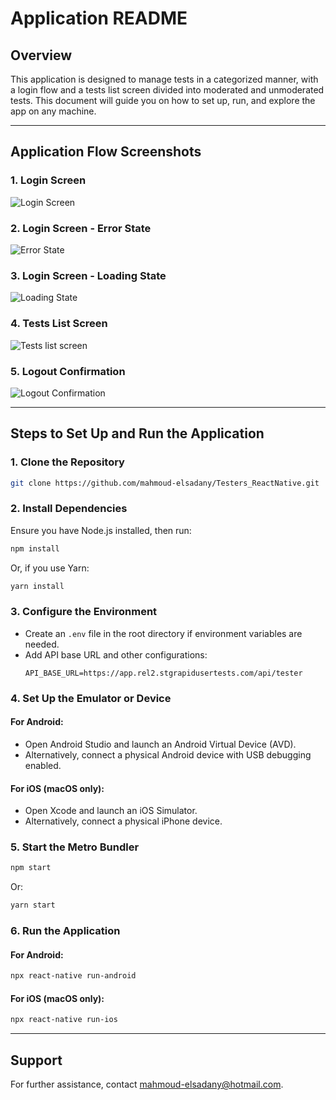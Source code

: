 # Application README

## Overview

This application is designed to manage tests in a categorized manner, with a login flow and a tests list screen divided into moderated and unmoderated tests. This document will guide you on how to set up, run, and explore the app on any machine.


---

## Application Flow Screenshots

### 1. Login Screen

![Login Screen](./z1Loginscreenshot.png)

### 2. Login Screen - Error State

![Error State](./z2LoginErrorScreenshot.png)

### 3. Login Screen - Loading State

![Loading State](./z3LoginVisibleLoadingScreenshot.png)

### 4. Tests List Screen

![Tests list screen](./z4ListOftestscreenshot.png)

### 5. Logout Confirmation

![Logout Confirmation](./z5Logoutscreenshot.png)

---


## Steps to Set Up and Run the Application

### 1. Clone the Repository

```bash
git clone https://github.com/mahmoud-elsadany/Testers_ReactNative.git
```

### 2. Install Dependencies

Ensure you have Node.js installed, then run:

```bash
npm install
```

Or, if you use Yarn:

```bash
yarn install
```

### 3. Configure the Environment

- Create an `.env` file in the root directory if environment variables are needed.
- Add API base URL and other configurations:
  ```
  API_BASE_URL=https://app.rel2.stgrapidusertests.com/api/tester
  ```

### 4. Set Up the Emulator or Device

#### For Android:

- Open Android Studio and launch an Android Virtual Device (AVD).
- Alternatively, connect a physical Android device with USB debugging enabled.

#### For iOS (macOS only):

- Open Xcode and launch an iOS Simulator.
- Alternatively, connect a physical iPhone device.

### 5. Start the Metro Bundler

```bash
npm start
```

Or:

```bash
yarn start
```

### 6. Run the Application

#### For Android:

```bash
npx react-native run-android
```

#### For iOS (macOS only):

```bash
npx react-native run-ios
```

---

## Support

For further assistance, contact [mahmoud-elsadany@hotmail.com](mailto\:mahmoud-elsadany@hotmail.com).

